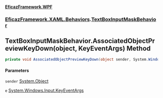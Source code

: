 #### [EficazFramework.WPF](EficazFrameworkWPF.md 'EficazFramework WPF')
### [EficazFramework.XAML.Behaviors](EficazFrameworkWPF.md#EficazFramework.XAML.Behaviors 'EficazFramework.XAML.Behaviors').[TextBoxInputMaskBehavior](EficazFramework.XAML.Behaviors/TextBoxInputMaskBehavior.md 'EficazFramework.XAML.Behaviors.TextBoxInputMaskBehavior')

## TextBoxInputMaskBehavior.AssociatedObjectPreviewKeyDown(object, KeyEventArgs) Method

```csharp
private void AssociatedObjectPreviewKeyDown(object sender, System.Windows.Input.KeyEventArgs e);
```
#### Parameters

<a name='EficazFramework.XAML.Behaviors.TextBoxInputMaskBehavior.AssociatedObjectPreviewKeyDown(object,System.Windows.Input.KeyEventArgs).sender'></a>

`sender` [System.Object](https://docs.microsoft.com/en-us/dotnet/api/System.Object 'System.Object')

<a name='EficazFramework.XAML.Behaviors.TextBoxInputMaskBehavior.AssociatedObjectPreviewKeyDown(object,System.Windows.Input.KeyEventArgs).e'></a>

`e` [System.Windows.Input.KeyEventArgs](https://docs.microsoft.com/en-us/dotnet/api/System.Windows.Input.KeyEventArgs 'System.Windows.Input.KeyEventArgs')